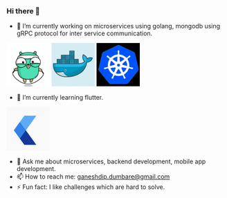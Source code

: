 ### Hi there 👋

- 🔭 I’m currently working on microservices using golang, mongodb using gRPC protocol for inter service communication.  
<img src="https://raw.githubusercontent.com/ganeshdipdumbare/ganeshdipdumbare/master/gif/go.gif" width="100" height="100" /> 
<img src="https://raw.githubusercontent.com/ganeshdipdumbare/ganeshdipdumbare/master/gif/docker.gif" width="100" height="100" /> 
<img src="https://raw.githubusercontent.com/ganeshdipdumbare/ganeshdipdumbare/master/gif/kubernetes.gif" width="100" height="100" />  

- 🌱 I’m currently learning flutter.  
<img src="https://raw.githubusercontent.com/ganeshdipdumbare/ganeshdipdumbare/master/gif/flutter.gif" width="100" height="100" />  

- 💬 Ask me about microservices, backend development, mobile app development.
- 📫 How to reach me: ganeshdip.dumbare@gmail.com 
- ⚡ Fun fact: I like challenges which are hard to solve.


